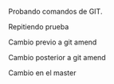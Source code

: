 Probando comandos de GIT.

Repitiendo prueba

Cambio previo a git amend

Cambio posterior a git amend

Cambio en el master
